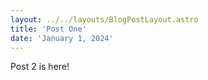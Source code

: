 ```yaml
---
layout: ../../layouts/BlogPostLayout.astro
title: 'Post One'
date: 'January 1, 2024'
---
```


Post 2 is here!